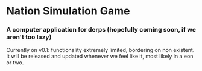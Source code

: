 # Nation Simulation Game
### A computer application for derps (hopefully coming soon, if we aren't too lazy)

Currently on v0.1: functionality extremely limited, bordering on non existent. It will be released and updated whenever we feel like it, most likely in a eon or two.


